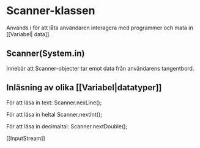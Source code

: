 # Scanner-klassen
Används i  för att låta användaren interagera med programmer och mata in [[Variabel| data]].

## Scanner(System.in)
Innebär att Scanner-objecter tar emot data från användarens tangentbord.

## Inläsning av olika [[Variabel|datatyper]]
För att läsa in text: 
Scanner.nexLine();

För att läsa in heltal
Scanner.nextInt();

För att läsa in decimaltal:
Scanner.nextDouble();

[[InputStream]]
